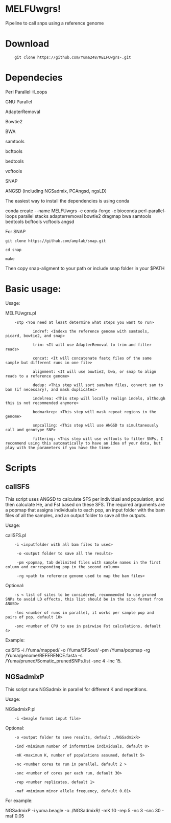 # MELFUwgrs!
Pipeline to call snps using a reference genome

# Download
        git clone https://github.com/Yuma248/MELFUwgrs-.git
  
# Dependecies 

Perl Parallel:::Loops

GNU Parallel

AdapterRemoval

Bowtie2

BWA

samtools

bcftools

bedtools

vcftools

SNAP

ANGSD (including NGSadmix, PCAngsd, ngsLD)

The easiest way to install the dependencies is using conda 

conda create --name MELFUwgrs -c conda-forge -c bioconda perl-parallel-loops parallel stacks adapterremoval bowtie2 dragmap bwa samtools bedtools bcftools vcftools angsd

For SNAP 

    git clone https://github.com/amplab/snap.git 

    cd snap 

    make  

Then copy snap-aligment to your path or include snap folder in your $PATH 




# Basic usage:


Usage:

MELFUwgrs.pl

        -stp <You need at least determine what steps you want to run>
        
                indref: <Indexs the reference genome with samtools, picard, bowtie2, and snap> 
                
                trim: <It will use AdapterRemoval to trim and filter reads> 
                
                concat: <It will concatenate fastq files of the same sample but different runs in one file> 
                
                alignment: <It will use bowtie2, bwa, or snap to align reads to a reference genome> 
                
                dedup: <This step will sort sam/bam files, convert sam to bam (if necessary), and mask duplicates> 
                
                indelrea: <This step will locally realign indels, although this is not recommended anymore> 
                
                bedmarkrep: <This step will mask repeat regions in the genome> 
                
                snpcalling: <This step will use ANGSD to simultaneously call and genotype SNP> 
                
                filtering: <This step will use vcftools to filter SNPs, I recommend using this automatically to have an idea of your data, but play with the parameters if you have the time> 
                
# Scripts

## callSFS
This script uses ANGSD to calculate SFS per individual and population, and then calculate He, and Fst based on these SFS. The required arguments are a popmap that assigns individuals to each pop, an input folder with the bam files of all the samples, and an output folder to save all the outputs.

Usage:

callSFS.pl

        -i <inputfolder with all bam files to used>
        
         -o <output folder to save all the results>
         
         -pm <popmap, tab delimited files with sample names in the first column and corresponding pop in the second column>
         
         -rg <path to reference genome used to map the bam files>
         
Optional:

        -s < list of sites to be considered, recommended to use pruned SNPs to avoid LD effects, this list should be in the site format from ANGSD>
        
        -lnc <number of runs in parallel, it works per sample pop and pairs of pop, default 10>
        
        -snc <number of CPU to use in pairwise Fst calculations, default 4>
        

Example:

calSFS -i /Yuma/mapped/ -o /Yuma/SFSout/ -pm /Yuma/popmap -rg /Yuma/genome/REFERENCE.fasta -s /Yuma/pruned/Somatic_prunedSNPs.list -snc 4 -lnc 15.

## NGSadmixP
This script runs NGSadmix in parallel for different K and repetitions.

Usage:

NGSadmixP.pl

        -i <beagle format input file>
        
Optional:

        -o <output folder to save results, default ./NGSadmixR>
        
        -ind <minimum number of informative individuals, default 0>
        
        -mK <maximum K, number of populations assumed, default 5>
        
        -nc <number cores to run in parallel, default 2 >
        
        -snc <number of cores per each run, default 30>
        
        -rep <number replicates, default 1>
        
        -maf <minimum minor allele frequency, default 0.01>
        

For example:

 NGSadmixP -i yuma.beagle -o ./NGSadmixR/ -mK 10 -rep 5 -nc 3 -snc 30 -maf 0.05

